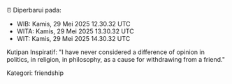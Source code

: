 ⏰ Diperbarui pada:
- WIB: Kamis, 29 Mei 2025 12.30.32 UTC
- WITA: Kamis, 29 Mei 2025 13.30.32 UTC
- WIT: Kamis, 29 Mei 2025 14.30.32 UTC

Kutipan Inspiratif:
"I have never considered a difference of opinion in politics, in religion, in philosophy, as a cause for withdrawing from a friend."


Kategori: friendship


